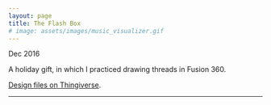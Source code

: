```yaml
---
layout: page
title: The Flash Box
# image: assets/images/music_visualizer.gif
---
```

Dec 2016

A holiday gift, in which I practiced drawing threads in Fusion 360.

[Design files on Thingiverse](https://www.thingiverse.com/thing:2022943).

<hr class="major" />

